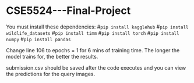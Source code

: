 # CSE5524---Final-Project

You must install these dependencies:
#`pip install kagglehub`
#`pip install wildlife_datasets`
#`pip install timm`
#`pip install torch`
#`pip install numpy`
#`pip install pandas`

Change line 106 to epochs = 1 for 6 mins of training time. The longer the model trains for, the better the results.

submission.csv should be saved after the code executes and you can view the predictions for the query images.
